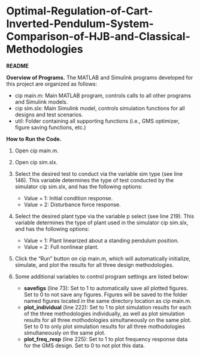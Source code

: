 # Optimal-Regulation-of-Cart-Inverted-Pendulum-System-Comparison-of-HJB-and-Classical-Methodologies

__README__

__Overview of Programs.__ The MATLAB and Simulink programs developed for this project are organized
as follows:

* cip main.m: Main MATLAB program, controls calls to all other programs and Simulink models.
* cip sim.slx: Main Simulink model, controls simulation functions for all designs and test scenarios.
* util: Folder containing all supporting functions (i.e., GMS optimizer, figure saving functions, etc.)

__How to Run the Code.__

1. Open cip main.m.
2. Open cip sim.slx.
3. Select the desired test to conduct via the variable sim type (see line 146). This variable determines the
type of test conducted by the simulator cip sim.slx, and has the following options:

	* Value = 1: Initial condition response.
	* Value = 2: Disturbance force response.
4. Select the desired plant type via the variable p select (see line 219). This variable determines the type
of plant used in the simulator cip sim.slx, and has the following options:
	* Value = 1: Plant linearized about a standing pendulum position.
	* Value = 2: Full nonlinear plant.
5. Click the “Run” button on cip main.m, which will automatically initialize, simulate, and plot the results
for all three design methodologies.
6. Some additional variables to control program settings are listed below:
	* __savefigs__ (line 73): Set to 1 to automatically save all plotted figures. Set to 0 to not save any
figures. Figures will be saved to the folder named figures located in the same directory location
as cip main.m.
	* __plot_individual__ (line 222): Set to 1 to plot simulation results for each of the three methodologies
individually, as well as plot simulation results for all three mothodologies simultaneously on the
same plot. Set to 0 to only plot simulation results for all three mothodologies simultaneously on
the same plot.
	* __plot_freq_resp__ (line 225): Set to 1 to plot frequency response data for the GMS design. Set to 0
to not plot this data.
